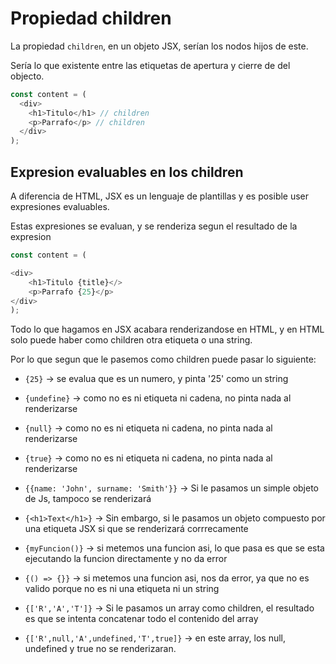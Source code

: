 # Propiedad children

La propiedad `children`, en un objeto JSX, serían los nodos hijos de este.

Sería lo que existente entre las etiquetas de apertura y cierre de del objecto.

```js
const content = (
  <div>
    <h1>Titulo</h1> // children
    <p>Parrafo</p> // children
  </div>
);
```

## Expresion evaluables en los children

A diferencia de HTML, JSX es un lenguaje de plantillas y es posible user expresiones evaluables.

Estas expresiones se evaluan, y se renderiza segun el resultado de la expresion

```js
const content = (

<div>
	<h1>Titulo {title}</>
	<p>Parrafo {25}</p>
</div>
);
```

Todo lo que hagamos en JSX acabara renderizandose en HTML, y en HTML solo puede haber como children otra etiqueta o una string.

Por lo que segun que le pasemos como children puede pasar lo siguiente:

- `{25}` -> se evalua que es un numero, y pinta '25' como un string
- `{undefine}` -> como no es ni etiqueta ni cadena, no pinta nada al renderizarse
- `{null}` -> como no es ni etiqueta ni cadena, no pinta nada al renderizarse
- `{true}` -> como no es ni etiqueta ni cadena, no pinta nada al renderizarse
- `{{name: 'John', surname: 'Smith'}}` -> Si le pasamos un simple objeto de Js, tampoco se renderizará

- `{<h1>Text</h1>}` -> Sin embargo, si le pasamos un objeto compuesto por una etiqueta JSX si que se
  renderizará corrrecamente

- `{myFuncion()}` -> si metemos una funcion asi, lo que pasa es que se esta ejecutando la funcion directamente y no da error

- `{() => {}}` -> si metemos una funcion asi, nos da error, ya que no es valido porque no es ni una etiqueta ni un string

- `{['R','A','T']}` -> Si le pasamos un array como children, el resultado es que se intenta concatenar
  todo el contenido del array

- `{['R',null,'A',undefined,'T',true]}` -> en este array, los null, undefined y true no se renderizaran.
